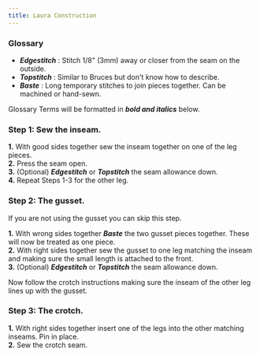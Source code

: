 ```yaml
---
title: Laura Construction
---
```


### Glossary
- ***Edgestitch*** : Stitch 1/8" (3mm) away or closer from the seam on the outside.
- ***Topstitch*** : Similar to Bruces but don't know how to describe.
- ***Baste*** : Long temporary stitches to join pieces together. Can be machined or hand-sewn.

Glossary Terms will be formatted in ***bold and italics*** below.

### Step 1: Sew the inseam.

__1.__ With good sides together sew the inseam together on one of the leg pieces.  
__2.__ Press the seam open.  
__3.__ (Optional) ***Edgestitch*** or ***Topstitch*** the seam allowance down.  
__4.__ Repeat Steps 1-3 for the other leg.  

### Step 2: The gusset.

If you are not using the gusset you can skip this step.  

__1.__ With wrong sides together ***Baste*** the two gusset pieces together. These will now be treated as one piece.  
__2.__ With right sides together sew the gusset to one leg matching the inseam and making sure the small length is attached to the front.  
__3.__ (Optional) ***Edgestitch*** or ***Topstitch*** the seam allowance down.  

Now follow the crotch instructions making sure the inseam of the other leg lines up with the gusset.

### Step 3: The crotch.

__1.__ With right sides together insert one of the legs into the other matching inseams. Pin in place.  
__2.__ Sew the crotch seam.  